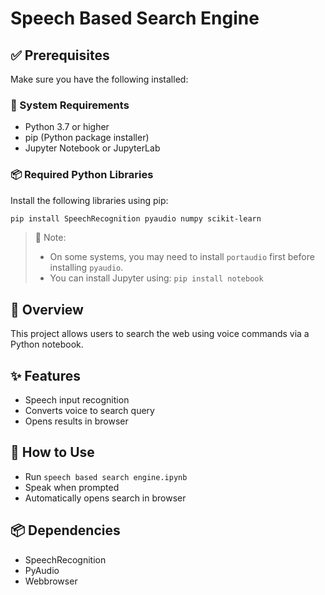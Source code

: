 # Speech Based Search Engine

## ✅ Prerequisites

Make sure you have the following installed:

### 🧰 System Requirements
- Python 3.7 or higher
- pip (Python package installer)
- Jupyter Notebook or JupyterLab

### 📦 Required Python Libraries

Install the following libraries using pip:

```bash
pip install SpeechRecognition pyaudio numpy scikit-learn
```

> 🔧 Note:
> - On some systems, you may need to install `portaudio` first before installing `pyaudio`.
> - You can install Jupyter using: `pip install notebook`


## 🔎 Overview
This project allows users to search the web using voice commands via a Python notebook.

## ✨ Features
- Speech input recognition
- Converts voice to search query
- Opens results in browser

## 🚀 How to Use
- Run `speech based search engine.ipynb`
- Speak when prompted
- Automatically opens search in browser

## 📦 Dependencies
- SpeechRecognition
- PyAudio
- Webbrowser